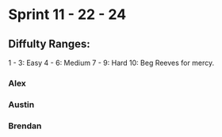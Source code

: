 # Sprint 11 - 22 - 24
## Diffulty Ranges:
1 - 3: Easy
4 - 6: Medium
7 - 9: Hard
10: Beg Reeves for mercy.


### Alex

### Austin

### Brendan